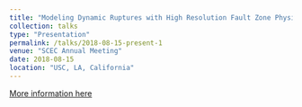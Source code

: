 ```yaml
---
title: "Modeling Dynamic Ruptures with High Resolution Fault Zone Physics."
collection: talks
type: "Presentation"
permalink: /talks/2018-08-15-present-1
venue: "SCEC Annual Meeting"
date: 2018-08-15
location: "USC, LA, California"
---
```


[More information here](/talks/SCEC_2018_Poster_200_Ma_Ellbanna.ppt)

